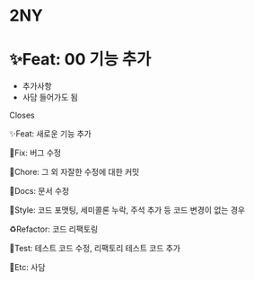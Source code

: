 # 2NY
# ✨Feat: 00 기능 추가

- 추가사항
- 사담 들어가도 됨

Closes

✨Feat: 새로운 기능 추가

🐛Fix: 버그 수정

🧵Chore: 그 외 자잘한 수정에 대한 커밋

📝Docs: 문서 수정

👗Style: 코드 포맷팅, 세미콜론 누락, 주석 추가 등 코드 변경이 없는 경우

♻️Refactor: 코드 리팩토링

📌Test: 테스트 코드 수정, 리팩토리 테스트 코드 추가

👻Etc: 사담